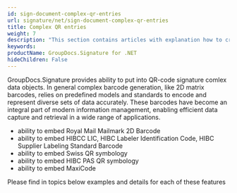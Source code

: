 ```yaml
---
id: sign-document-complex-qr-entries
url: signature/net/sign-document-complex-qr-entries
title: Complex QR entries
weight: 7
description: "This section contains articles with explanation how to create most popular 2D matrix barcodes using predefined data models"
keywords: 
productName: GroupDocs.Signature for .NET 
hideChildren: False
---
```

GroupDocs.Signature provides ability to put into QR-code signature comlex data objects. In general complex barcode generation, like 2D matrix barcodes, relies on predefined models and standards to encode and represent diverse sets of data accurately. These barcodes have become an integral part of modern information management, enabling efficient data capture and retrieval in a wide range of applications.

* ability to embed Royal Mail Mailmark 2D Barcode
* ability to embed HIBCC LIC, HIBC Labeler Identification Code, HIBC Supplier Labeling Standard Barcode
* ability to embed Swiss QR symbology
* ability to embed HIBC PAS QR symbology
* ability to embed MaxiCode

Please find in topics below examples and details for each of these features
